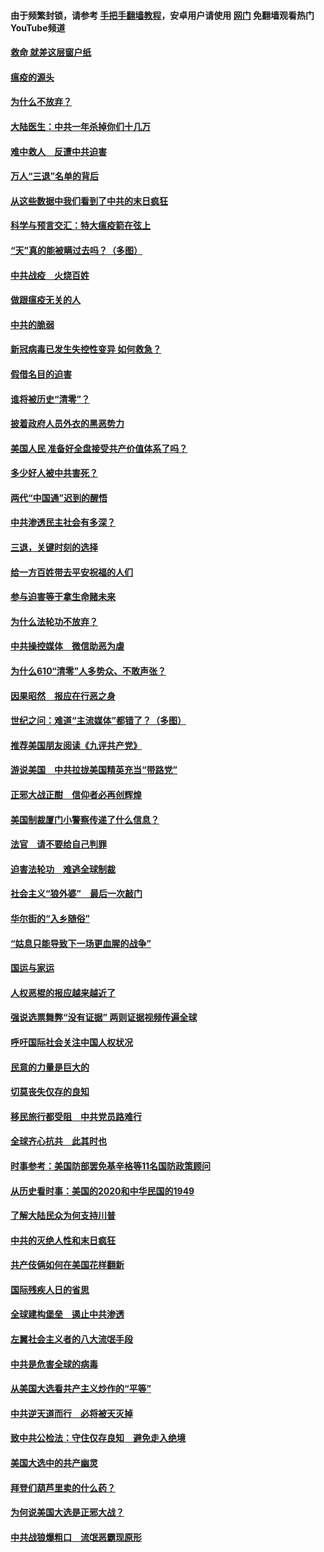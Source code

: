 #### 由于频繁封锁，请参考 [手把手翻墙教程](https://github.com/gfw-breaker/guides/wiki/)，安卓用户请使用 [网门](https://github.com/gfw-breaker/nogfw/blob/master/dl.md?t=01190200) 免翻墙观看热门YouTube频道 

#### [救命 就差这层窗户纸](../pages/251/418706.md?t=01190200) 

#### [瘟疫的源头](../pages/251/418661.md?t=01190200) 

#### [为什么不放弃？](../pages/251/418691.md?t=01190200) 

#### [大陆医生：中共一年杀掉你们十几万](../pages/251/418670.md?t=01190200) 

#### [难中救人　反遭中共迫害](../pages/251/418414.md?t=01190200) 

#### [万人“三退”名单的背后](../pages/251/418505.md?t=01190200) 

#### [从这些数据中我们看到了中共的末日疯狂](../pages/251/418420.md?t=01190200) 

#### [科学与预言交汇：特大瘟疫箭在弦上](../pages/251/418266.md?t=01190200) 

#### [“天”真的能被瞒过去吗？（多图）](../pages/251/418308.md?t=01190200) 

#### [中共战疫　火烧百姓](../pages/251/418220.md?t=01190200) 

#### [做跟瘟疫无关的人](../pages/251/418171.md?t=01190200) 

#### [中共的脆弱](../pages/251/418196.md?t=01190200) 

#### [新冠病毒已发生失控性变异 如何救急？](../pages/251/418032.md?t=01190200) 

#### [假借名目的迫害](../pages/251/418055.md?t=01190200) 

#### [谁将被历史“清零”？](../pages/251/417485.md?t=01190200) 

#### [披着政府人员外衣的黑恶势力](../pages/251/417442.md?t=01190200) 

#### [美国人民 准备好全盘接受共产价值体系了吗？](../pages/251/417491.md?t=01190200) 

#### [多少好人被中共害死？](../pages/251/417144.md?t=01190200) 

#### [两代“中国通”迟到的醒悟](../pages/251/417064.md?t=01190200) 

#### [中共渗透民主社会有多深？](../pages/251/417063.md?t=01190200) 

#### [三退，关键时刻的选择](../pages/251/416969.md?t=01190200) 

#### [给一方百姓带去平安祝福的人们](../pages/251/416941.md?t=01190200) 

#### [参与迫害等于拿生命赌未来](../pages/251/416856.md?t=01190200) 

#### [为什么法轮功不放弃？](../pages/251/416864.md?t=01190200) 

#### [中共操控媒体　微信助恶为虐](../pages/251/416724.md?t=01190200) 

#### [为什么610“清零”人多势众、不敢声张？](../pages/251/416632.md?t=01190200) 

#### [因果昭然　报应在行恶之身](../pages/251/416582.md?t=01190200) 

#### [世纪之问：难道“主流媒体”都错了？（多图）](../pages/251/416571.md?t=01190200) 

#### [推荐美国朋友阅读《九评共产党》](../pages/251/416510.md?t=01190200) 

#### [游说美国　中共拉拢美国精英充当“带路党”](../pages/251/416529.md?t=01190200) 

#### [正邪大战正酣　信仰者必再创辉煌](../pages/251/416433.md?t=01190200) 

#### [美国制裁厦门小警察传递了什么信息？](../pages/251/416432.md?t=01190200) 

#### [法官　请不要给自己判罪](../pages/251/416379.md?t=01190200) 

#### [迫害法轮功　难逃全球制裁](../pages/251/416380.md?t=01190200) 

#### [社会主义“狼外婆”　最后一次敲门](../pages/251/416394.md?t=01190200) 

#### [华尔街的“入乡随俗”](../pages/251/416395.md?t=01190200) 

#### [“姑息只能导致下一场更血腥的战争”](../pages/251/416223.md?t=01190200) 

#### [国运与家运](../pages/251/416224.md?t=01190200) 

#### [人权恶棍的报应越来越近了](../pages/251/416276.md?t=01190200) 

#### [强说选票舞弊“没有证据” 两则证据视频传遍全球](../pages/251/416227.md?t=01190200) 

#### [呼吁国际社会关注中国人权状况](../pages/251/416135.md?t=01190200) 

#### [民意的力量是巨大的](../pages/251/416222.md?t=01190200) 

#### [切莫丧失仅存的良知](../pages/251/416134.md?t=01190200) 

#### [移民旅行都受阻　中共党员路难行](../pages/251/416033.md?t=01190200) 

#### [全球齐心抗共　此其时也](../pages/251/415989.md?t=01190200) 

#### [时事参考：美国防部罢免基辛格等11名国防政策顾问](../pages/251/415970.md?t=01190200) 

#### [从历史看时事：美国的2020和中华民国的1949](../pages/251/415949.md?t=01190200) 

#### [了解大陆民众为何支持川普](../pages/251/415950.md?t=01190200) 

#### [中共的灭绝人性和末日疯狂](../pages/251/415944.md?t=01190200) 

#### [共产伎俩如何在美国花样翻新](../pages/251/415908.md?t=01190200) 

#### [国际残疾人日的省思](../pages/251/415849.md?t=01190200) 

#### [全球建构堡垒　遏止中共渗透](../pages/251/415850.md?t=01190200) 

#### [左翼社会主义者的八大流氓手段](../pages/251/415802.md?t=01190200) 

#### [中共是危害全球的病毒](../pages/251/415569.md?t=01190200) 

#### [从美国大选看共产主义炒作的“平等”](../pages/251/415654.md?t=01190200) 

#### [中共逆天道而行　必将被天灭掉](../pages/251/415626.md?t=01190200) 

#### [致中共公检法：守住仅存良知　避免走入绝境](../pages/251/415627.md?t=01190200) 

#### [美国大选中的共产幽灵](../pages/251/415618.md?t=01190200) 

#### [拜登们葫芦里卖的什么药？](../pages/251/415531.md?t=01190200) 

#### [为何说美国大选是正邪大战？](../pages/251/415530.md?t=01190200) 

#### [中共战狼爆粗口　流氓恶霸现原形](../pages/251/415426.md?t=01190200) 

